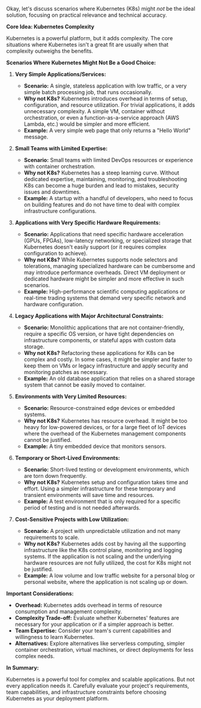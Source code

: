 Okay, let's discuss scenarios where Kubernetes (K8s) might *not* be the ideal solution, focusing on practical relevance and technical accuracy.

**Core Idea: Kubernetes Complexity**

Kubernetes is a powerful platform, but it adds complexity. The core situations where Kubernetes isn't a great fit are usually when that complexity outweighs the benefits.

**Scenarios Where Kubernetes Might Not Be a Good Choice:**

1.  **Very Simple Applications/Services:**

    *   **Scenario:** A single, stateless application with low traffic, or a very simple batch processing job, that runs occasionally.
    *   **Why not K8s?** Kubernetes introduces overhead in terms of setup, configuration, and resource utilization. For trivial applications, it adds unnecessary complexity. A simple VM, container without orchestration, or even a function-as-a-service approach (AWS Lambda, etc.) would be simpler and more efficient.
    *   **Example:** A very simple web page that only returns a "Hello World" message.

2.  **Small Teams with Limited Expertise:**

    *   **Scenario:** Small teams with limited DevOps resources or experience with container orchestration.
    *   **Why not K8s?** Kubernetes has a steep learning curve. Without dedicated expertise, maintaining, monitoring, and troubleshooting K8s can become a huge burden and lead to mistakes, security issues and downtimes.
    *   **Example:** A startup with a handful of developers, who need to focus on building features and do not have time to deal with complex infrastructure configurations.

3.  **Applications with Very Specific Hardware Requirements:**

    *   **Scenario:** Applications that need specific hardware acceleration (GPUs, FPGAs), low-latency networking, or specialized storage that Kubernetes doesn't easily support (or it requires complex configuration to achieve).
    *   **Why not K8s?** While Kubernetes supports node selectors and tolerations, managing specialized hardware can be cumbersome and may introduce performance overheads. Direct VM deployment or dedicated hardware might be simpler and more effective in such scenarios.
    *   **Example:** High-performance scientific computing applications or real-time trading systems that demand very specific network and hardware configuration.

4.  **Legacy Applications with Major Architectural Constraints:**

    *   **Scenario:** Monolithic applications that are not container-friendly, require a specific OS version, or have tight dependencies on infrastructure components, or stateful apps with custom data storage.
    *   **Why not K8s?** Refactoring these applications for K8s can be complex and costly. In some cases, it might be simpler and faster to keep them on VMs or legacy infrastructure and apply security and monitoring patches as necessary.
    *   **Example:** An old database application that relies on a shared storage system that cannot be easily moved to container.

5.  **Environments with Very Limited Resources:**

    *   **Scenario:** Resource-constrained edge devices or embedded systems.
    *   **Why not K8s?** Kubernetes has resource overhead. It might be too heavy for low-powered devices, or for a large fleet of IoT devices where the overhead of the Kubernetes management components cannot be justified.
    *   **Example:** A tiny embedded device that monitors sensors.

6.  **Temporary or Short-Lived Environments:**

    *   **Scenario:** Short-lived testing or development environments, which are torn down frequently.
    *   **Why not K8s?** Kubernetes setup and configuration takes time and effort. Using a simpler infrastructure for these temporary and transient environments will save time and resources.
    *   **Example:** A test environment that is only required for a specific period of testing and is not needed afterwards.

7.  **Cost-Sensitive Projects with Low Utilization:**

    *   **Scenario:**  A project with unpredictable utilization and not many requirements to scale.
    *   **Why not K8s?** Kubernetes adds cost by having all the supporting infrastructure like the K8s control plane, monitoring and logging systems. If the application is not scaling and the underlying hardware resources are not fully utilized, the cost for K8s might not be justified.
    *  **Example:** A low volume and low traffic website for a personal blog or personal website, where the application is not scaling up or down.

**Important Considerations:**

*   **Overhead:** Kubernetes adds overhead in terms of resource consumption and management complexity.
*   **Complexity Trade-off:** Evaluate whether Kubernetes' features are necessary for your application or if a simpler approach is better.
*   **Team Expertise:** Consider your team's current capabilities and willingness to learn Kubernetes.
*   **Alternatives:** Explore alternatives like serverless computing, simpler container orchestration, virtual machines, or direct deployments for less complex needs.

**In Summary:**

Kubernetes is a powerful tool for complex and scalable applications. But not every application needs it. Carefully evaluate your project's requirements, team capabilities, and infrastructure constraints before choosing Kubernetes as your deployment platform.
